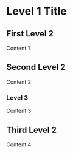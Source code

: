 # Level 1 Title

## First Level 2

Content 1

## Second Level 2

Content 2

### Level 3

Content 3

## Third Level 2

Content 4
